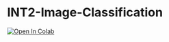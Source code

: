 # INT2-Image-Classification

[![Open In Colab](https://colab.research.google.com/assets/colab-badge.svg)](https://colab.research.google.com/github/lizzy02g/INT2-Image-Classification/blob/main/Flowers.ipynb)
